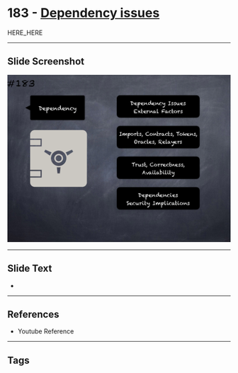 # 183 - [Dependency issues](Dependency%20issues.md)

HERE_HERE

___
## Slide Screenshot
![0183.png](../../images/pitfalls_and_best_practices201/183.png)
___
## Slide Text
- 
___
## References
- Youtube Reference
___
## Tags